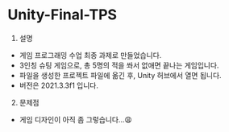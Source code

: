 # Unity-Final-TPS

1. 설명
  - 게임 프로그래밍 수업 최종 과제로 만들었습니다.
  - 3인칭 슈팅 게임으로, 총 5명의 적을 쏴서 없애면 끝나는 게임입니다.
  - 파일을 생성한 프로젝트 파일에 옮긴 후, Unity 허브에서 열면 됩니다.
  - 버전은 2021.3.3f1 입니다.
  
2. 문제점
  - 게임 디자인이 아직 좀 그렇습니다...😩
